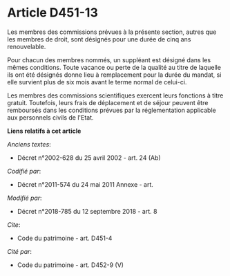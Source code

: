 # Article D451-13

Les membres des commissions prévues à la présente section, autres que les membres de droit, sont désignés pour une durée de
cinq ans renouvelable.

Pour chacun des membres nommés, un suppléant est désigné dans les mêmes conditions. Toute vacance ou perte de la qualité au
titre de laquelle ils ont été désignés donne lieu à remplacement pour la durée du mandat, si elle survient plus de six mois
avant le terme normal de celui-ci.

Les membres des commissions scientifiques exercent leurs fonctions à titre gratuit. Toutefois, leurs frais de déplacement et
de séjour peuvent être remboursés dans les conditions prévues par la réglementation applicable aux personnels civils de
l'Etat.

**Liens relatifs à cet article**

_Anciens textes_:

  - Décret n°2002-628 du 25 avril 2002 - art. 24 (Ab)

_Codifié par_:

  - Décret n°2011-574 du 24 mai 2011 Annexe - art.

_Modifié par_:

  - Décret n°2018-785 du 12 septembre 2018 - art. 8

_Cite_:

  - Code du patrimoine - art. D451-4

_Cité par_:

  - Code du patrimoine - art. D452-9 (V)
